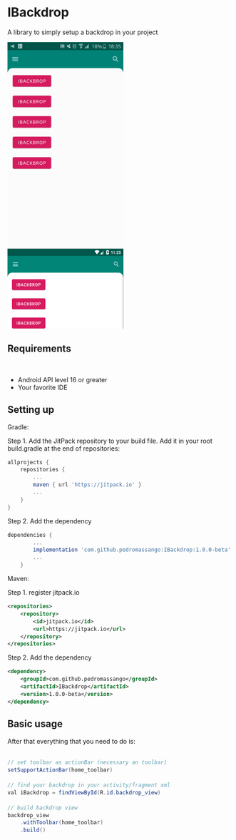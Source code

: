 # IBackdrop
A library to simply setup a backdrop in your project

<img src="/screenshots/gif1.gif" width="260" height="460"> <img src="/screenshots/img1.png" width="260" height="180">


## Requirements
​
- Android API level 16 or greater
- Your favorite IDE

## Setting up

Gradle:

Step 1. Add the JitPack repository to your build file.
Add it in your root build.gradle at the end of repositories:
```groovy
allprojects {
	repositories {
		...
		maven { url 'https://jitpack.io' }
		...
	}
}
```

Step 2. Add the dependency
```groovy
dependencies {
        ...
	    implementation 'com.github.pedromassango:IBackdrop:1.0.0-beta'
	    ...
	}
```

Maven:

Step 1. register jitpack.io
```xml
<repositories>
	<repository>
	    <id>jitpack.io</id>
	    <url>https://jitpack.io</url>
	</repository>
</repositories>
```

Step 2. Add the dependency

```xml
<dependency>
    <groupId>com.github.pedromassango</groupId>
    <artifactId>IBackdrop</artifactId>
    <version>1.0.0-beta</version>
</dependency>
```


## Basic usage

After that everything that you need to do is:

```java

// set toolbar as actionBar (necessary an toolbar)
setSupportActionBar(home_toolbar)

// find your backdrop in your activity/fragment xml
val iBackdrop = findViewById(R.id.backdrop_view)

// build backdrop view
backdrop_view
    .withToolbar(home_toolbar)
    .build()
```